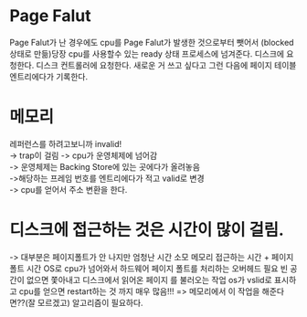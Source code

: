# Page Falut
Page Falut가 난 경우에도 cpu를 Page Falut가 발생한 것으로부터 뺏어서 (blocked 상태로 만듦)당장 cpu를 사용할수 있는 ready 상태 프로세스에 넘겨준다.
디스크에 요청한다. 디스크 컨트롤러에 요청한다. 새로운 거 쓰고 싶다고
그런 다음에 페이지 테이블 엔트리에다가 기록한다.  

# 메모리 
레퍼런스를 하려고보니까 invalid!  
-> trap이 걸림
-> cpu가 운영체제에 넘어감  
-> 운영체제는 Backing Store에 있는 곳에다가 올려놓음  
->해당하는 프레임 번호를 엔트리에다가 적고 valid로 변경  
-> cpu를 얻어서 주소 변환을 한다.
    
# 디스크에 접근하는 것은 시간이 많이 걸림.
-> 대부분은 페이지폴트가 안 나지만 엄청난 시간 소모
메모리 접근하는 시간 + 페이지 폴트 시간
OS로 cpu가 넘어와서 하드웨어 페이지 폴트를 처리하는 오버헤드 필요
빈  공간이 없으면 쫓아내고 디스크에서 읽어온 페이지 를 불러오는 작업
os가 vslid로 표시하고 cpu를 얻으면 restart하는 것 까지 매우 많음!!!
=> 메모리에서 이 작업을 해준다면??(잘 모르겠고) 알고리즘이 필요하다. 
